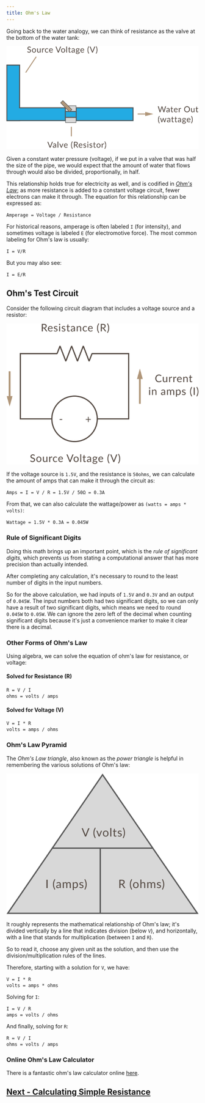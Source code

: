 ```yaml
---
title: Ohm's Law
---
```


Going back to the water analogy, we can think of resistance as the valve at the bottom of the water tank:

![](../Resistor_Valve.svg)

Given a constant water pressure (voltage), if we put in a valve that was half the size of the pipe, we would expect that the amount of water that flows through would also be divided, proportionally, in half.

This relationship holds true for electricity as well, and is codified in [_Ohm's Law_](https://en.wikipedia.org/wiki/Ohm%27s_law); as more resistance is added to a constant voltage circuit, fewer electrons can make it through. The equation for this relationship can be expressed as:

```
Amperage = Voltage / Resistance
```

For historical reasons, amperage is often labeled `I` (for intensity), and sometimes voltage is labeled `E` (for electromotive force).  The most common labeling for Ohm's law is usually:

```
I = V/R
```

But you may also see:

```
I = E/R
```

## Ohm's Test Circuit

Consider the following circuit diagram that includes a voltage source and a resistor:

![](../Ohms_Circuit.svg)

If the voltage source is `1.5V`, and the resistance is `50ohms`, we can calculate the amount of amps that can make it through the circuit as:

```
Amps = I = V / R = 1.5V / 50Ω = 0.3A
```

From that, we can also calculate the wattage/power as `(watts = amps * volts)`:

```
Wattage = 1.5V * 0.3A = 0.045W
```

### Rule of Significant Digits

Doing this math brings up an important point, which is the _rule of significant digits_, which prevents us from stating a computational answer that has more precision than actually intended.

After completing any calculation, it's necessary to round to the least number of digits in the input numbers.

So for the above calculation, we had inputs of `1.5V` and `0.3V` and an output of `0.045W`. The input numbers both had two significant digits, so we can only have a result of two significant digits, which means we need to round `0.045W` to `0.05W`. We can ignore the zero left of the decimal when counting significant digits because it's just a convenience marker to make it clear there is a decimal.


### Other Forms of Ohm's Law

Using algebra, we can solve the equation of ohm's law for resistance, or voltage:

#### Solved for Resistance (R)

```
R = V / I
ohms = volts / amps
```

#### Solved for Voltage (V)

```
V = I * R
volts = amps / ohms
```

### Ohm's Law Pyramid

The _Ohm's Law triangle_, also known as the _power triangle_ is helpful in remembering the various solutions of Ohm's law:

![](../Ohms_Law_Pyramid.svg)

It roughly represents the mathematical relationship of Ohm's law; it's divided vertically by a line that indicates division (below `V`), and horizontally, with a line that stands for multiplication (between `I` and `R`).

So to read it, choose any given unit as the solution, and then use the division/multiplication rules of the lines.

Therefore, starting with a solution for `V`, we have:

```
V = I * R
volts = amps * ohms
```

Solving for `I`:

```
I = V / R
amps = volts / ohms
```

And finally, solving for `R`:

```
R = V / I
ohms = volts / amps
```

### Online Ohm's Law Calculator

There is a fantastic ohm's law calculator online [here](http://www.ohmslawcalculator.com/ohms-law-calculator).

## [Next - Calculating Simple Resistance](../Calculating_Resistance)

<br/>